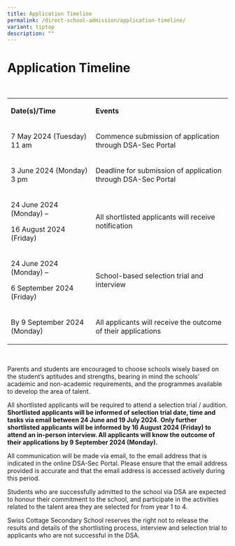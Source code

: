 ```yaml
---
title: Application Timeline
permalink: /direct-school-admission/application-timeline/
variant: tiptap
description: ""
---
```

<h1>Application Timeline</h1>
<p>&nbsp;</p>
<table style="minWidth: 50px">
<colgroup>
<col>
<col>
</colgroup>
<tbody>
<tr>
<td rowspan="1" colspan="1">
<p><strong>Date(s)/Time</strong>
</p>
</td>
<td rowspan="1" colspan="1">
<p><strong>Events</strong>
</p>
</td>
</tr>
<tr>
<td rowspan="1" colspan="1">
<p>7 May 2024 (Tuesday) 11 am</p>
</td>
<td rowspan="1" colspan="1">
<p>Commence submission of application through DSA-Sec Portal</p>
</td>
</tr>
<tr>
<td rowspan="1" colspan="1">
<p>3 June 2024 (Monday) 3 pm</p>
</td>
<td rowspan="1" colspan="1">
<p>Deadline for submission of application through DSA-Sec Portal</p>
</td>
</tr>
<tr>
<td rowspan="1" colspan="1">
<p>24 June 2024 (Monday) –</p>
<p>16 August 2024 (Friday)</p>
</td>
<td rowspan="1" colspan="1">
<p>All shortlisted applicants will receive notification</p>
</td>
</tr>
<tr>
<td rowspan="1" colspan="1">
<p>24 June 2024 (Monday) –</p>
<p>6 September 2024 (Friday)</p>
</td>
<td rowspan="1" colspan="1">
<p>School-based selection trial and interview</p>
</td>
</tr>
<tr>
<td rowspan="1" colspan="1">
<p>By 9 September 2024 (Monday)</p>
</td>
<td rowspan="1" colspan="1">
<p>All applicants will receive the outcome of their applications</p>
</td>
</tr>
</tbody>
</table>
<p>&nbsp;</p>
<p>Parents and students are encouraged to choose schools wisely based on
the student’s aptitudes and strengths, bearing in mind the schools’ academic
and non-academic requirements, and the programmes available to develop
the area of talent.&nbsp;</p>
<p>All shortlisted applicants will be required to attend a selection trial
/ audition. <strong>Shortlisted applicants will be informed of selection trial date, time and tasks via email between 24 June and 19 July 2024</strong>. <strong>Only further shortlisted applicants will be informed by 16 August 2024 (Friday) to attend an in-person interview. All applicants will know the outcome of their applications by 9 September 2024 (Monday).</strong>&nbsp;</p>
<p>All communication will be made via email, to the email address that is
indicated in the online DSA-Sec Portal. Please ensure that the email address
provided is accurate and that the email address is accessed actively during
this period.&nbsp;</p>
<p>Students who are successfully admitted to the school via DSA are expected
to honour their commitment to the school, and participate in the activities
related to the talent area they are selected for from year 1 to 4.&nbsp;</p>
<p>Swiss Cottage Secondary School reserves the right not to release the results
and details of the shortlisting process, interview and selection trial
to applicants who are not successful in the DSA.</p>